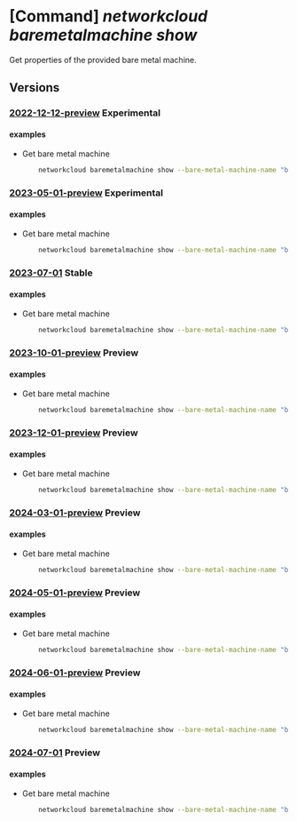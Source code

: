 # [Command] _networkcloud baremetalmachine show_

Get properties of the provided bare metal machine.

## Versions

### [2022-12-12-preview](/Resources/mgmt-plane/L3N1YnNjcmlwdGlvbnMve30vcmVzb3VyY2Vncm91cHMve30vcHJvdmlkZXJzL21pY3Jvc29mdC5uZXR3b3JrY2xvdWQvYmFyZW1ldGFsbWFjaGluZXMve30=/2022-12-12-preview.xml) **Experimental**

<!-- mgmt-plane /subscriptions/{}/resourcegroups/{}/providers/microsoft.networkcloud/baremetalmachines/{} 2022-12-12-preview -->

#### examples

- Get bare metal machine
    ```bash
        networkcloud baremetalmachine show --bare-metal-machine-name "bareMetalMachineName" --resource-group "resourceGroupName"
    ```

### [2023-05-01-preview](/Resources/mgmt-plane/L3N1YnNjcmlwdGlvbnMve30vcmVzb3VyY2Vncm91cHMve30vcHJvdmlkZXJzL21pY3Jvc29mdC5uZXR3b3JrY2xvdWQvYmFyZW1ldGFsbWFjaGluZXMve30=/2023-05-01-preview.xml) **Experimental**

<!-- mgmt-plane /subscriptions/{}/resourcegroups/{}/providers/microsoft.networkcloud/baremetalmachines/{} 2023-05-01-preview -->

#### examples

- Get bare metal machine
    ```bash
        networkcloud baremetalmachine show --bare-metal-machine-name "bareMetalMachineName" --resource-group "resourceGroupName"
    ```

### [2023-07-01](/Resources/mgmt-plane/L3N1YnNjcmlwdGlvbnMve30vcmVzb3VyY2Vncm91cHMve30vcHJvdmlkZXJzL21pY3Jvc29mdC5uZXR3b3JrY2xvdWQvYmFyZW1ldGFsbWFjaGluZXMve30=/2023-07-01.xml) **Stable**

<!-- mgmt-plane /subscriptions/{}/resourcegroups/{}/providers/microsoft.networkcloud/baremetalmachines/{} 2023-07-01 -->

#### examples

- Get bare metal machine
    ```bash
        networkcloud baremetalmachine show --bare-metal-machine-name "bareMetalMachineName" --resource-group "resourceGroupName"
    ```

### [2023-10-01-preview](/Resources/mgmt-plane/L3N1YnNjcmlwdGlvbnMve30vcmVzb3VyY2Vncm91cHMve30vcHJvdmlkZXJzL21pY3Jvc29mdC5uZXR3b3JrY2xvdWQvYmFyZW1ldGFsbWFjaGluZXMve30=/2023-10-01-preview.xml) **Preview**

<!-- mgmt-plane /subscriptions/{}/resourcegroups/{}/providers/microsoft.networkcloud/baremetalmachines/{} 2023-10-01-preview -->

#### examples

- Get bare metal machine
    ```bash
        networkcloud baremetalmachine show --bare-metal-machine-name "bareMetalMachineName" --resource-group "resourceGroupName"
    ```

### [2023-12-01-preview](/Resources/mgmt-plane/L3N1YnNjcmlwdGlvbnMve30vcmVzb3VyY2Vncm91cHMve30vcHJvdmlkZXJzL21pY3Jvc29mdC5uZXR3b3JrY2xvdWQvYmFyZW1ldGFsbWFjaGluZXMve30=/2023-12-01-preview.xml) **Preview**

<!-- mgmt-plane /subscriptions/{}/resourcegroups/{}/providers/microsoft.networkcloud/baremetalmachines/{} 2023-12-01-preview -->

#### examples

- Get bare metal machine
    ```bash
        networkcloud baremetalmachine show --bare-metal-machine-name "bareMetalMachineName" --resource-group "resourceGroupName"
    ```

### [2024-03-01-preview](/Resources/mgmt-plane/L3N1YnNjcmlwdGlvbnMve30vcmVzb3VyY2Vncm91cHMve30vcHJvdmlkZXJzL21pY3Jvc29mdC5uZXR3b3JrY2xvdWQvYmFyZW1ldGFsbWFjaGluZXMve30=/2024-03-01-preview.xml) **Preview**

<!-- mgmt-plane /subscriptions/{}/resourcegroups/{}/providers/microsoft.networkcloud/baremetalmachines/{} 2024-03-01-preview -->

#### examples

- Get bare metal machine
    ```bash
        networkcloud baremetalmachine show --bare-metal-machine-name "bareMetalMachineName" --resource-group "resourceGroupName"
    ```

### [2024-05-01-preview](/Resources/mgmt-plane/L3N1YnNjcmlwdGlvbnMve30vcmVzb3VyY2Vncm91cHMve30vcHJvdmlkZXJzL21pY3Jvc29mdC5uZXR3b3JrY2xvdWQvYmFyZW1ldGFsbWFjaGluZXMve30=/2024-05-01-preview.xml) **Preview**

<!-- mgmt-plane /subscriptions/{}/resourcegroups/{}/providers/microsoft.networkcloud/baremetalmachines/{} 2024-05-01-preview -->

#### examples

- Get bare metal machine
    ```bash
        networkcloud baremetalmachine show --bare-metal-machine-name "bareMetalMachineName" --resource-group "resourceGroupName"
    ```

### [2024-06-01-preview](/Resources/mgmt-plane/L3N1YnNjcmlwdGlvbnMve30vcmVzb3VyY2Vncm91cHMve30vcHJvdmlkZXJzL21pY3Jvc29mdC5uZXR3b3JrY2xvdWQvYmFyZW1ldGFsbWFjaGluZXMve30=/2024-06-01-preview.xml) **Preview**

<!-- mgmt-plane /subscriptions/{}/resourcegroups/{}/providers/microsoft.networkcloud/baremetalmachines/{} 2024-06-01-preview -->

#### examples

- Get bare metal machine
    ```bash
        networkcloud baremetalmachine show --bare-metal-machine-name "bareMetalMachineName" --resource-group "resourceGroupName"
    ```

### [2024-07-01](/Resources/mgmt-plane/L3N1YnNjcmlwdGlvbnMve30vcmVzb3VyY2Vncm91cHMve30vcHJvdmlkZXJzL21pY3Jvc29mdC5uZXR3b3JrY2xvdWQvYmFyZW1ldGFsbWFjaGluZXMve30=/2024-07-01.xml) **Preview**

<!-- mgmt-plane /subscriptions/{}/resourcegroups/{}/providers/microsoft.networkcloud/baremetalmachines/{} 2024-07-01 -->

#### examples

- Get bare metal machine
    ```bash
        networkcloud baremetalmachine show --bare-metal-machine-name "bareMetalMachineName" --resource-group "resourceGroupName"
    ```
